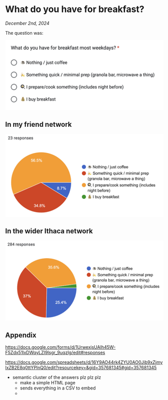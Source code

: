 # What do you have for breakfast?
_December 2nd, 2024_

The question was:

![](images/breakfast.png)

## In my friend network



![](images/breakfast_results_friends.jpeg)


## In the wider Ithaca network

![](images/breakfast_results.jpeg)






## Appendix

https://docs.google.com/forms/d/1UrwexjsUAIh45W-F5Zdx51lxDWqyLZI9lsgr_9uqzlg/edit#responses

https://docs.google.com/spreadsheets/d/16Y9AO44rk4ZYU0AO0Jib9xZjmylxZB2E8q0ttYPlnQ0/edit?resourcekey=&gid=357681345#gid=357681345


- semantic cluster of the answers plz plz plz 
    - make a simple HTML page
    - sends everything in a CSV to embed
    -  